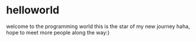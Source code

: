 # helloworld
welcome to the programming world
this is the star of my new journey haha, hope to meet more people along the way:)
